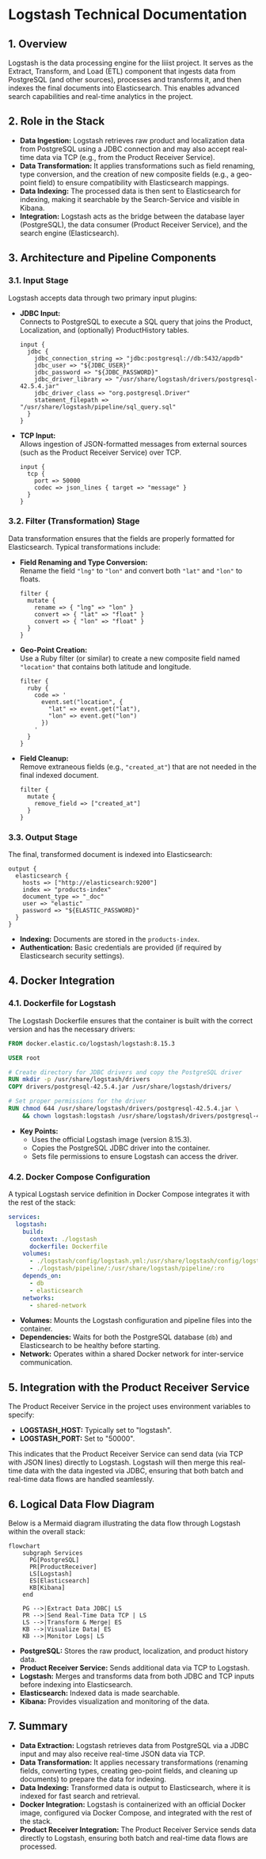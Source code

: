 # Logstash Technical Documentation

## 1. Overview
Logstash is the data processing engine for the liiist project. It serves as the Extract, Transform, and Load (ETL) component that ingests data from PostgreSQL (and other sources), processes and transforms it, and then indexes the final documents into Elasticsearch. This enables advanced search capabilities and real-time analytics in the project.

## 2. Role in the Stack
- **Data Ingestion:** Logstash retrieves raw product and localization data from PostgreSQL using a JDBC connection and may also accept real-time data via TCP (e.g., from the Product Receiver Service).
- **Data Transformation:** It applies transformations such as field renaming, type conversion, and the creation of new composite fields (e.g., a geo-point field) to ensure compatibility with Elasticsearch mappings.
- **Data Indexing:** The processed data is then sent to Elasticsearch for indexing, making it searchable by the Search-Service and visible in Kibana.
- **Integration:** Logstash acts as the bridge between the database layer (PostgreSQL), the data consumer (Product Receiver Service), and the search engine (Elasticsearch).

## 3. Architecture and Pipeline Components

### 3.1. Input Stage
Logstash accepts data through two primary input plugins:
- **JDBC Input:**  
  Connects to PostgreSQL to execute a SQL query that joins the Product, Localization, and (optionally) ProductHistory tables.
  ```logstash
  input {
    jdbc {
      jdbc_connection_string => "jdbc:postgresql://db:5432/appdb"
      jdbc_user => "${JDBC_USER}"
      jdbc_password => "${JDBC_PASSWORD}"
      jdbc_driver_library => "/usr/share/logstash/drivers/postgresql-42.5.4.jar"
      jdbc_driver_class => "org.postgresql.Driver"
      statement_filepath => "/usr/share/logstash/pipeline/sql_query.sql"
    }
  }
  ```
- **TCP Input:**  
  Allows ingestion of JSON-formatted messages from external sources (such as the Product Receiver Service) over TCP.
  ```logstash
  input {
    tcp {
      port => 50000
      codec => json_lines { target => "message" }
    }
  }
  ```

### 3.2. Filter (Transformation) Stage
Data transformation ensures that the fields are properly formatted for Elasticsearch. Typical transformations include:
- **Field Renaming and Type Conversion:**  
  Rename the field `"lng"` to `"lon"` and convert both `"lat"` and `"lon"` to floats.
  ```logstash
  filter {
    mutate {
      rename => { "lng" => "lon" }
      convert => { "lat" => "float" }
      convert => { "lon" => "float" }
    }
  }
  ```
- **Geo-Point Creation:**  
  Use a Ruby filter (or similar) to create a new composite field named `"location"` that contains both latitude and longitude.
  ```logstash
  filter {
    ruby {
      code => '
        event.set("location", {
          "lat" => event.get("lat"),
          "lon" => event.get("lon")
        })
      '
    }
  }
  ```
- **Field Cleanup:**  
  Remove extraneous fields (e.g., `"created_at"`) that are not needed in the final indexed document.
  ```logstash
  filter {
    mutate {
      remove_field => ["created_at"]
    }
  }
  ```

### 3.3. Output Stage
The final, transformed document is indexed into Elasticsearch:
```logstash
output {
  elasticsearch {
    hosts => ["http://elasticsearch:9200"]
    index => "products-index"
    document_type => "_doc"
    user => "elastic"
    password => "${ELASTIC_PASSWORD}"
  }
}
```
- **Indexing:** Documents are stored in the `products-index`.
- **Authentication:** Basic credentials are provided (if required by Elasticsearch security settings).

## 4. Docker Integration

### 4.1. Dockerfile for Logstash
The Logstash Dockerfile ensures that the container is built with the correct version and has the necessary drivers:
```dockerfile
FROM docker.elastic.co/logstash/logstash:8.15.3

USER root

# Create directory for JDBC drivers and copy the PostgreSQL driver
RUN mkdir -p /usr/share/logstash/drivers
COPY drivers/postgresql-42.5.4.jar /usr/share/logstash/drivers/

# Set proper permissions for the driver
RUN chmod 644 /usr/share/logstash/drivers/postgresql-42.5.4.jar \
    && chown logstash:logstash /usr/share/logstash/drivers/postgresql-42.5.4.jar
```
- **Key Points:**  
  - Uses the official Logstash image (version 8.15.3).
  - Copies the PostgreSQL JDBC driver into the container.
  - Sets file permissions to ensure Logstash can access the driver.

### 4.2. Docker Compose Configuration
A typical Logstash service definition in Docker Compose integrates it with the rest of the stack:
```yaml
services:
  logstash:
    build:
      context: ./logstash
      dockerfile: Dockerfile
    volumes:
      - ./logstash/config/logstash.yml:/usr/share/logstash/config/logstash.yml:ro
      - ./logstash/pipeline/:/usr/share/logstash/pipeline/:ro
    depends_on:
      - db
      - elasticsearch
    networks:
      - shared-network
```
- **Volumes:** Mounts the Logstash configuration and pipeline files into the container.
- **Dependencies:** Waits for both the PostgreSQL database (`db`) and Elasticsearch to be healthy before starting.
- **Network:** Operates within a shared Docker network for inter-service communication.

## 5. Integration with the Product Receiver Service
The Product Receiver Service in the project uses environment variables to specify:
- **LOGSTASH_HOST:** Typically set to "logstash".
- **LOGSTASH_PORT:** Set to "50000".

This indicates that the Product Receiver Service can send data (via TCP with JSON lines) directly to Logstash. Logstash will then merge this real-time data with the data ingested via JDBC, ensuring that both batch and real-time data flows are handled seamlessly.

## 6. Logical Data Flow Diagram
Below is a Mermaid diagram illustrating the data flow through Logstash within the overall stack:

```mermaid
flowchart
    subgraph Services
      PG[PostgreSQL]
      PR[ProductReceiver]
      LS[Logstash]
      ES[Elasticsearch]
      KB[Kibana]
    end

    PG -->|Extract Data JDBC| LS
    PR -->|Send Real-Time Data TCP | LS
    LS -->|Transform & Merge| ES
    KB -->|Visualize Data| ES
    KB -->|Monitor Logs| LS
```
- **PostgreSQL:** Stores the raw product, localization, and product history data.
- **Product Receiver Service:** Sends additional data via TCP to Logstash.
- **Logstash:** Merges and transforms data from both JDBC and TCP inputs before indexing into Elasticsearch.
- **Elasticsearch:** Indexed data is made searchable.
- **Kibana:** Provides visualization and monitoring of the data.

## 7. Summary
- **Data Extraction:** Logstash retrieves data from PostgreSQL via a JDBC input and may also receive real-time JSON data via TCP.
- **Data Transformation:** It applies necessary transformations (renaming fields, converting types, creating geo-point fields, and cleaning up documents) to prepare the data for indexing.
- **Data Indexing:** Transformed data is output to Elasticsearch, where it is indexed for fast search and retrieval.
- **Docker Integration:** Logstash is containerized with an official Docker image, configured via Docker Compose, and integrated with the rest of the stack.
- **Product Receiver Integration:** The Product Receiver Service sends data directly to Logstash, ensuring both batch and real-time data flows are processed.


